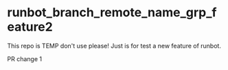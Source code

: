 # runbot_branch_remote_name_grp_feature2
This repo is TEMP don't use please! Just is for test a new feature of runbot.

PR change 1
